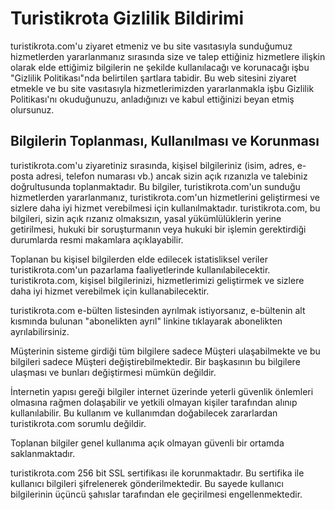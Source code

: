# Turistikrota Gizlilik Bildirimi

turistikrota.com'u ziyaret etmeniz ve bu site vasıtasıyla sunduğumuz hizmetlerden yararlanmanız sırasında size ve talep ettiğiniz hizmetlere ilişkin olarak elde ettiğimiz bilgilerin ne şekilde kullanılacağı ve korunacağı işbu "Gizlilik Politikası"nda belirtilen şartlara tabidir. Bu web sitesini ziyaret etmekle ve bu site vasıtasıyla hizmetlerimizden yararlanmakla işbu Gizlilik Politikası'nı okuduğunuzu, anladığınızı ve kabul ettiğinizi beyan etmiş olursunuz.

## Bilgilerin Toplanması, Kullanılması ve Korunması

turistikrota.com'u ziyaretiniz sırasında, kişisel bilgileriniz (isim, adres, e-posta adresi, telefon numarası vb.) ancak sizin açık rızanızla ve talebiniz doğrultusunda toplanmaktadır. Bu bilgiler, turistikrota.com'un sunduğu hizmetlerden yararlanmanız, turistikrota.com'un hizmetlerini geliştirmesi ve sizlere daha iyi hizmet verebilmesi için kullanılmaktadır. turistikrota.com, bu bilgileri, sizin açık rızanız olmaksızın, yasal yükümlülüklerin yerine getirilmesi, hukuki bir soruşturmanın veya hukuki bir işlemin gerektirdiği durumlarda resmi makamlara açıklayabilir.

Toplanan bu kişisel bilgilerden elde edilecek istatisliksel veriler turistikrota.com'un pazarlama faaliyetlerinde kullanılabilecektir. turistikrota.com, kişisel bilgilerinizi, hizmetlerimizi geliştirmek ve sizlere daha iyi hizmet verebilmek için kullanabilecektir.

turistikrota.com e-bülten listesinden ayrılmak istiyorsanız, e-bültenin alt kısmında bulunan "abonelikten ayrıl" linkine tıklayarak abonelikten ayrılabilirsiniz.

Müşterinin sisteme girdiği tüm bilgilere sadece Müşteri ulaşabilmekte ve bu bilgileri sadece Müşteri değiştirebilmektedir. Bir başkasının bu bilgilere ulaşması ve bunları değiştirmesi mümkün değildir.

İnternetin yapısı gereği bilgiler internet üzerinde yeterli güvenlik önlemleri olmasına rağmen dolaşabilir ve yetkili olmayan kişiler tarafından alınıp kullanılabilir. Bu kullanım ve kullanımdan doğabilecek zararlardan turistikrota.com sorumlu değildir.

Toplanan bilgiler genel kullanıma açık olmayan güvenli bir ortamda saklanmaktadır.

turistikrota.com 256 bit SSL sertifikası ile korunmaktadır. Bu sertifika ile kullanıcı bilgileri şifrelenerek gönderilmektedir. Bu sayede kullanıcı bilgilerinin üçüncü şahıslar tarafından ele geçirilmesi engellenmektedir.
